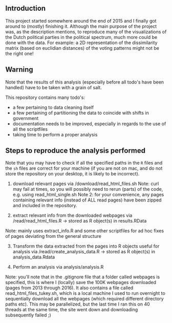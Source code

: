 ## Introduction
This project started somewhere around the end of 2015 and I finally got around to (mostly) finishing it. Although the main purpose of the project was, as the description mentions, to reproduce many of the visualizations of the Dutch political parties in the political spectrum, much more could be done with the data. For example: a 2D representation of the dissimilarity matrix (based on euclidian distances) of the voting patterns might not be the right one!

## Warning
Note that the results of this analysis (especially before all todo's have been handled) have to be taken with a grain of salt.

This repository contains many todo's:
* a few pertaining to data cleaning itself
* a few pertaining of partitioning the data to coincide with shifts in government
* documentation needs to be improved, especially in regards to the use of all the scriptfiles
* taking time to perform a proper analysis

## Steps to reproduce the analysis performed
Note that you may have to check if all the specified paths in the `R` files and the `sh` files are correct for your machine (if you are not on mac, and do not store the repository on your desktop, it is likely to be incorrect).

1. download relevant pages via /download/read_html_files.sh
Note: curl may fail at times, so you will possibly need to rerun (parts) of the code, e.g. using read_html_single.sh
Note 2: for your convenience, any pages containing relevant info (instead of ALL read pages) have been zipped and included in the repository.

2. extract relevant info from the downloaded webpages via /read/read_html_files.R -> stored as R object(s) in results.RData

Note: mainly uses extract_info.R and some other scriptfiles for ad hoc fixes of pages deviating from the general structure

3. Transform the data extracted from the pages into R objects useful for analysis via /read/create_analysis_data.R -> stored as R object(s) in analysis_data.Rdata

4. Perform an analysis via analysis/analysis.R

Note: you'll note that in the .gitignore file that a folder called webpages is specified, this is where I (locally) save the 100K webpages downloaded (pages from 2013 through 2016). It also contains a file called read_html_files_tukey.sh, which is a local machine I used to run overnight to sequentially download all the webpages (which required different directory paths etc). This may be parallelized, but the last time I ran this on 40 threads at the same time, the site went down and downloading subsequently failed ;)


